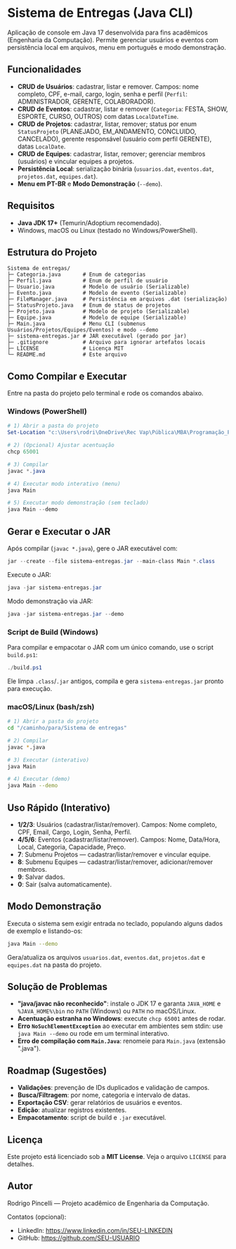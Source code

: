 # Sistema de Entregas (Java CLI)

Aplicação de console em Java 17 desenvolvida para fins acadêmicos (Engenharia da Computação). Permite gerenciar usuários e eventos com persistência local em arquivos, menu em português e modo demonstração.

## Funcionalidades
- **CRUD de Usuários**: cadastrar, listar e remover. Campos: nome completo, CPF, e-mail, cargo, login, senha e perfil (`Perfil`: ADMINISTRADOR, GERENTE, COLABORADOR).
- **CRUD de Eventos**: cadastrar, listar e remover (`Categoria`: FESTA, SHOW, ESPORTE, CURSO, OUTROS) com datas `LocalDateTime`.
- **CRUD de Projetos**: cadastrar, listar, remover; status por enum `StatusProjeto` (PLANEJADO, EM_ANDAMENTO, CONCLUIDO, CANCELADO), gerente responsável (usuário com perfil GERENTE), datas `LocalDate`.
- **CRUD de Equipes**: cadastrar, listar, remover; gerenciar membros (usuários) e vincular equipes a projetos.
- **Persistência Local**: serialização binária (`usuarios.dat`, `eventos.dat`, `projetos.dat`, `equipes.dat`).
- **Menu em PT-BR** e **Modo Demonstração** (`--demo`).

## Requisitos
- **Java JDK 17+** (Temurin/Adoptium recomendado).
- Windows, macOS ou Linux (testado no Windows/PowerShell).

## Estrutura do Projeto
```
Sistema de entregas/
├─ Categoria.java       # Enum de categorias
├─ Perfil.java          # Enum de perfil de usuário
├─ Usuario.java         # Modelo de usuário (Serializable)
├─ Evento.java          # Modelo de evento (Serializable)
├─ FileManager.java     # Persistência em arquivos .dat (serialização)
├─ StatusProjeto.java   # Enum de status de projetos
├─ Projeto.java         # Modelo de projeto (Serializable)
├─ Equipe.java          # Modelo de equipe (Serializable)
├─ Main.java            # Menu CLI (submenus Usuários/Projetos/Equipes/Eventos) e modo --demo
├─ sistema-entregas.jar # JAR executável (gerado por jar)
├─ .gitignore           # Arquivo para ignorar artefatos locais
├─ LICENSE              # Licença MIT
└─ README.md            # Este arquivo
```

## Como Compilar e Executar
Entre na pasta do projeto pelo terminal e rode os comandos abaixo.

### Windows (PowerShell)
```powershell
# 1) Abrir a pasta do projeto
Set-Location "c:\Users\rodri\OneDrive\Rec Vap\Pública\MBA\Programação_Portifolio\Sistema de entregas"

# 2) (Opcional) Ajustar acentuação
chcp 65001

# 3) Compilar
javac *.java

# 4) Executar modo interativo (menu)
java Main

# 5) Executar modo demonstração (sem teclado)
java Main --demo
```

## Gerar e Executar o JAR
Após compilar (`javac *.java`), gere o JAR executável com:

```powershell
jar --create --file sistema-entregas.jar --main-class Main *.class
```

Execute o JAR:

```powershell
java -jar sistema-entregas.jar
```

Modo demonstração via JAR:

```powershell
java -jar sistema-entregas.jar --demo
```

### Script de Build (Windows)
Para compilar e empacotar o JAR com um único comando, use o script `build.ps1`:

```powershell
./build.ps1
```
Ele limpa `.class`/`.jar` antigos, compila e gera `sistema-entregas.jar` pronto para execução.

### macOS/Linux (bash/zsh)
```bash
# 1) Abrir a pasta do projeto
cd "/caminho/para/Sistema de entregas"

# 2) Compilar
javac *.java

# 3) Executar (interativo)
java Main

# 4) Executar (demo)
java Main --demo
```

## Uso Rápido (Interativo)
- **1/2/3**: Usuários (cadastrar/listar/remover). Campos: Nome completo, CPF, Email, Cargo, Login, Senha, Perfil.
- **4/5/6**: Eventos (cadastrar/listar/remover). Campos: Nome, Data/Hora, Local, Categoria, Capacidade, Preço.
- **7**: Submenu Projetos — cadastrar/listar/remover e vincular equipe.
- **8**: Submenu Equipes — cadastrar/listar/remover, adicionar/remover membros.
- **9**: Salvar dados.  
- **0**: Sair (salva automaticamente).

## Modo Demonstração
Executa o sistema sem exigir entrada no teclado, populando alguns dados de exemplo e listando-os:
```bash
java Main --demo
```
Gera/atualiza os arquivos `usuarios.dat`, `eventos.dat`, `projetos.dat` e `equipes.dat` na pasta do projeto.

## Solução de Problemas
- **"java/javac não reconhecido"**: instale o JDK 17 e garanta `JAVA_HOME` e `%JAVA_HOME%\bin` no `PATH` (Windows) ou `PATH` no macOS/Linux.
- **Acentuação estranha no Windows**: execute `chcp 65001` antes de rodar.
- **Erro `NoSuchElementException`** ao executar em ambientes sem stdin: use `java Main --demo` ou rode em um terminal interativo.
- **Erro de compilação com `Main.Java`**: renomeie para `Main.java` (extensão ".java").

## Roadmap (Sugestões)
- **Validações**: prevenção de IDs duplicados e validação de campos.
- **Busca/Filtragem**: por nome, categoria e intervalo de datas.
- **Exportação CSV**: gerar relatórios de usuários e eventos.
- **Edição**: atualizar registros existentes.
- **Empacotamento**: script de build e `.jar` executável.

## Licença
Este projeto está licenciado sob a **MIT License**. Veja o arquivo `LICENSE` para detalhes.

## Autor
Rodrigo Pincelli — Projeto acadêmico de Engenharia da Computação.

Contatos (opcional):
- LinkedIn: https://www.linkedin.com/in/SEU-LINKEDIN
- GitHub: https://github.com/SEU-USUARIO
